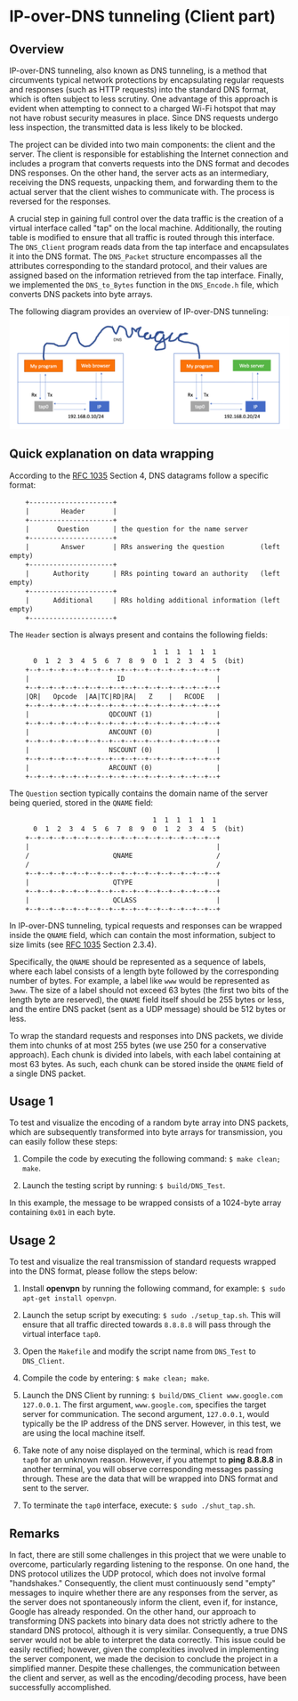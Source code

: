 # IP-over-DNS tunneling (Client part)

## Overview

IP-over-DNS tunneling, also known as DNS tunneling, is a method that 
circumvents typical network protections by encapsulating regular requests and 
responses (such as HTTP requests) into the standard DNS format, which is often 
subject to less scrutiny. 
One advantage of this approach is evident when attempting to connect to a 
charged Wi-Fi hotspot that may not have robust security measures in place. 
Since DNS requests undergo less inspection, the transmitted data is less likely 
to be blocked.

The project can be divided into two main components: the client and the server. 
The client is responsible for establishing the Internet connection and includes 
a program that converts requests into the DNS format and decodes DNS responses. 
On the other hand, the server acts as an intermediary, receiving the DNS 
requests, unpacking them, and forwarding them to the actual server that the 
client wishes to communicate with. The process is reversed for the responses.

A crucial step in gaining full control over the data traffic is the creation of 
a virtual interface called "tap" on the local machine. 
Additionally, the routing table is modified to ensure that all traffic is 
routed through this interface. The `DNS_Client` program reads data from the tap 
interface and encapsulates it into the DNS format. 
The `DNS_Packet` structure encompasses all the attributes corresponding to 
the standard protocol, and their values are assigned based on the information 
retrieved from the tap interface. Finally, we implemented the `DNS_to_Bytes`
function in the `DNS_Encode.h` file, which converts DNS packets into byte arrays.

The following diagram provides an overview of IP-over-DNS tunneling:
![diagram](diagram.png)

## Quick explanation on data wrapping

According to the [RFC 1035](https://www.rfc-editor.org/rfc/rfc1035) Section 4, 
DNS datagrams follow a specific format:
```text
    +---------------------+
    |        Header       |
    +---------------------+
    |       Question      | the question for the name server
    +---------------------+
    |        Answer       | RRs answering the question         (left empty)
    +---------------------+
    |      Authority      | RRs pointing toward an authority   (left empty)
    +---------------------+
    |      Additional     | RRs holding additional information (left empty)
    +---------------------+
```

The `Header` section is always present and contains the following fields:
```text
                                    1  1  1  1  1  1
      0  1  2  3  4  5  6  7  8  9  0  1  2  3  4  5  (bit)
    +--+--+--+--+--+--+--+--+--+--+--+--+--+--+--+--+
    |                      ID                       |
    +--+--+--+--+--+--+--+--+--+--+--+--+--+--+--+--+
    |QR|   Opcode  |AA|TC|RD|RA|   Z    |   RCODE   |
    +--+--+--+--+--+--+--+--+--+--+--+--+--+--+--+--+
    |                    QDCOUNT (1)                |
    +--+--+--+--+--+--+--+--+--+--+--+--+--+--+--+--+
    |                    ANCOUNT (0)                |
    +--+--+--+--+--+--+--+--+--+--+--+--+--+--+--+--+
    |                    NSCOUNT (0)                |
    +--+--+--+--+--+--+--+--+--+--+--+--+--+--+--+--+
    |                    ARCOUNT (0)                |
    +--+--+--+--+--+--+--+--+--+--+--+--+--+--+--+--+
```
The `Question` section typically contains the domain name of the server being 
queried, stored in the `QNAME` field:
```
                                    1  1  1  1  1  1
      0  1  2  3  4  5  6  7  8  9  0  1  2  3  4  5  (bit)
    +--+--+--+--+--+--+--+--+--+--+--+--+--+--+--+--+
    |                                               |
    /                     QNAME                     /
    /                                               /
    +--+--+--+--+--+--+--+--+--+--+--+--+--+--+--+--+
    |                     QTYPE                     |
    +--+--+--+--+--+--+--+--+--+--+--+--+--+--+--+--+
    |                     QCLASS                    |
    +--+--+--+--+--+--+--+--+--+--+--+--+--+--+--+--+
```
In IP-over-DNS tunneling, typical requests and responses can be wrapped inside 
the `QNAME` field, which can contain the most information, subject to size 
limits (see [RFC 1035](https://www.rfc-editor.org/rfc/rfc1035) Section 2.3.4).

Specifically, the `QNAME` should be represented as a sequence of labels, where 
each label consists of a length byte followed by the corresponding number of 
bytes.
For example, a label like `www` would be represented as `3www`. 
The size of a label should not exceed 63 bytes (the first two bits of the 
length byte are reserved), the `QNAME` field itself should be 255 bytes or less, 
and the entire DNS packet (sent as a UDP message) should be 512 bytes or less.

To wrap the standard requests and responses into DNS packets, we divide them 
into chunks of at most 255 bytes (we use 250 for a conservative approach). 
Each chunk is divided into labels, with each label containing at most 63 
bytes.
As such, each chunk can be stored inside the `QNAME` field of a single DNS packet.

## Usage 1

To test and visualize the encoding of a random byte array into DNS packets, 
which are subsequently transformed into byte arrays for transmission, you can 
easily follow these steps:

1. Compile the code by executing the following command: `$ make clean; make`.

2. Launch the testing script by running: `$ build/DNS_Test`.

In this example, the message to be wrapped consists of a 1024-byte array 
containing `0x01` in each byte.

## Usage 2

To test and visualize the real transmission of standard requests wrapped into
the DNS format, please follow the steps below:

1. Install **openvpn** by running the following command, for example: 
`$ sudo apt-get install openvpn`.

2. Launch the setup script by executing: `$ sudo ./setup_tap.sh`. 
This will ensure that all traffic directed towards `8.8.8.8` will pass through 
the virtual interface `tap0`.

3. Open the `Makefile` and modify the script name from `DNS_Test` to `DNS_Client`.

4. Compile the code by entering: `$ make clean; make`.

5. Launch the DNS Client by running: 
`$ build/DNS_Client www.google.com 127.0.0.1`.
The first argument, `www.google.com`, specifies the target server for 
communication. 
The second argument, `127.0.0.1`, would typically be the IP address of the DNS 
server. 
However, in this test, we are using the local machine itself.

6. Take note of any noise displayed on the terminal, which is read from `tap0` 
for an unknown reason. 
However, if you attempt to **ping 8.8.8.8** in another terminal, you will 
observe corresponding messages passing through. 
These are the data that will be wrapped into DNS format and sent to the server.

7. To terminate the `tap0` interface, execute: `$ sudo ./shut_tap.sh`.

## Remarks

In fact, there are still some challenges in this project that we were unable to 
overcome, particularly regarding listening to the response. 
On one hand, the DNS protocol utilizes the UDP protocol, which does not involve 
formal "handshakes." 
Consequently, the client must continuously send "empty" messages to inquire 
whether there are any responses from the server, as the server does not 
spontaneously inform the client, even if, for instance, Google has already 
responded. 
On the other hand, our approach to transforming DNS packets into binary data 
does not strictly adhere to the standard DNS protocol, although it is very 
similar. 
Consequently, a true DNS server would not be able to interpret the data 
correctly. 
This issue could be easily rectified; 
however, given the complexities involved in implementing the server component, 
we made the decision to conclude the project in a simplified manner. 
Despite these challenges, the communication between the client and server, as 
well as the encoding/decoding process, have been successfully accomplished.